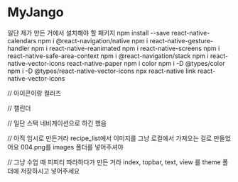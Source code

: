 # MyJango

일단 제가 만든 거에서 설치해야 할 패키지 
npm install --save react-native-calendars
npm i @react-navigation/native
npm i react-native-gesture-handler
npm i react-native-reanimated
npm i react-native-screens
npm i react-native-safe-area-context
npm i @react-navigation/stack
npm i react-native-vector-icons react-native-paper
npm i color
npm i -D @types/color
npm i -D @types/react-native-vector-icons
npx react-native link react-native-vector-icons

// 아이콘이랑 컬러즈


// 캘린더

// 일단 스택 네비게이션으로 하긴 했음

// 아직 임시로 만든거라 recipe_list에서 이미지를 그냥 로컬에서 가져오는 걸로 만들었어요 004.png를 images 폴더를 넣어주셔야

// 그냥 수업 때 피피티 따라하다가 만든 거라 index, topbar, text, view 를 theme 폴더에 저장하시고 넣어주세요
